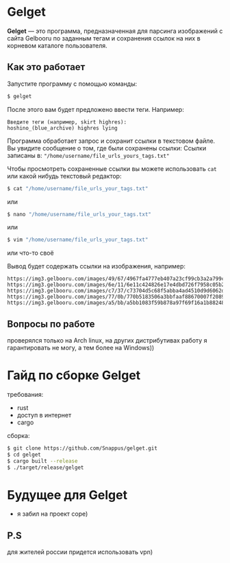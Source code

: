 # Gelget

**Gelget** — это программа, предназначенная для парсинга изображений с сайта Gelbooru по заданным тегам и сохранения ссылок на них в корневом каталоге пользователя.

## Как это работает

Запустите программу с помощью команды:

```bash
$ gelget
```
После этого вам будет предложено ввести теги. Например:
```
Введите теги (например, skirt highres):
hoshino_(blue_archive) highres lying
```

Программа обработает запрос и сохранит ссылки в текстовом файле. Вы увидите сообщение о том, где были сохранены ссылки:
Ссылки записаны в: `"/home/username/file_urls_yours_tags.txt"`

Чтобы просмотреть сохраненные ссылки вы можете использовать `cat` или какой нибудь текстовый редактор:
```bash
$ cat "/home/username/file_urls_your_tags.txt"
```
или
```bash
$ nano "/home/username/file_urls_your_tags.txt"
```
или
```bash
$ vim "/home/username/file_urls_your_tags.txt"
```
или 
что-то своё

Вывод будет содержать ссылки на изображения, например:
```
https://img3.gelbooru.com/images/49/67/4967fa4777eb407a23cf99cb3a2a799c.jpg
https://img3.gelbooru.com/images/6e/11/6e11c424826e17e4dbd726f7958c05b2.png
https://img3.gelbooru.com/images/c7/37/c73704d5c68f5abba4ad4510d9d6062d.jpg
https://img3.gelbooru.com/images/77/0b/770b5183506a3bbfaaf88670007f2089.jpg
https://img3.gelbooru.com/images/a5/bb/a5bb1083f59b878a97f69f16a1b88248.png
```
## Вопросы по работе
проверялся только на Arch linux, на других дистрибутивах работу я гарантировать не могу, а тем более на Windows))

# Гайд по сборке Gelget
требования:
- rust
- доступ в интернет
- cargo

сборка:
```bash
$ git clone https://github.com/Snappus/gelget.git
$ cd gelget
$ cargo built --release
$ ./target/release/gelget
```

# Будущее для Gelget
- я забил на проект соре)

## P.S
для жителей россии придется использовать vpn)
